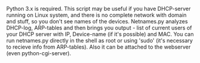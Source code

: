 Python 3.x is required.
This script may be useful if you have DHCP-server running on Linux system, and there is no complete network with domain and stuff, so you don't see names of the devices.
Netnames.py analyzes DHCP-log, ARP-tables and then brings you output - list of current users of your DHCP server with IP, Device-name (if it's possible) and MAC.
You can run netnames.py directly in the shell as root or using 'sudo' (it's necessary to recieve info from ARP-tables). Also it can be attached to the webserver (even python-cgi-server).